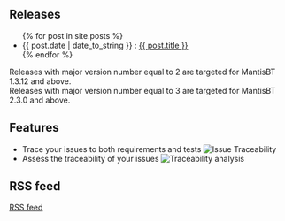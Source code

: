 ## Releases
<div>
	<ul class="posts">
		{% for post in site.posts %}
		<li>
			<span>{{ post.date | date_to_string }} : </span>
			<a href="https://mantisbt-plugins.github.io/traceability{{ post.url }}" title="{{ post.title }}">{{ post.title }}</a>
		</li>
		{% endfor %}
	</ul>
</div>
<div>
	<p style="margin:0;">Releases with major version number equal to 2 are targeted for MantisBT 1.3.12 and above.</p>
	<p style="margin:0;">Releases with major version number equal to 3 are targeted for MantisBT 2.3.0 and above.</p>
</div>

## Features
<ul>
	<li>
		<span>Trace your issues to both requirements and tests</span>
		<img alt="Issue Traceability" 
			src="https://mantisbt-plugins.github.io/traceability/assets/issue_custom_field_1_2_X.png" 
			title="Issue traceability in MantisBT 1.2.X" />
	</li>
	<li>
		<span>Assess the traceability of your issues</span>
		<img alt="Traceability analysis" 
			src="https://mantisbt-plugins.github.io/traceability/assets/traceability_analysis_1_2_X.png" 
			title="Traceability analysis in MantisBT 1.2.X" />
	</li>
</ul>

## RSS feed
<div>
<a href="https://mantisbt-plugins.github.io/traceability/atom.xml">RSS feed</a>
</div>